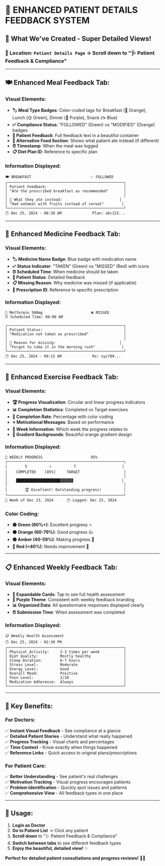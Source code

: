 # 🏥 **ENHANCED PATIENT DETAILS FEEDBACK SYSTEM**

## 🎉 **What We've Created - Super Detailed Views!**

### **📍 Location**: `Patient Details Page` → Scroll down to **"🩺 Patient Feedback & Compliance"**

---

## **🍽️ Enhanced Meal Feedback Tab:**

### **Visual Elements:**
- **🏷️ Meal Type Badges**: Color-coded tags for Breakfast (🌅 Orange), Lunch (🌞 Green), Dinner (🌙 Purple), Snack (☕ Blue)
- **✅ Compliance Status**: "FOLLOWED" (Green) vs "MODIFIED" (Orange) badges
- **📝 Patient Feedback**: Full feedback text in a beautiful container
- **🍴 Alternative Food Section**: Shows what patient ate instead (if different)
- **⏰ Timestamp**: When the meal was logged
- **📋 Diet Plan ID**: Reference to specific plan

### **Information Displayed:**
```
🍽️ BREAKFAST                           ✅ FOLLOWED
┌─────────────────────────────────────────────────────┐
│ Patient Feedback:                                   │
│ "Ate the prescribed breakfast as recommended"       │
│                                                     │
│ 🍴 What they ate instead:                          │
│ "Had oatmeal with fruits instead of cereal"        │
└─────────────────────────────────────────────────────┘
🕐 Dec 25, 2024 - 08:30 AM              Plan: abc123...
```

---

## **💊 Enhanced Medicine Feedback Tab:**

### **Visual Elements:**
- **🏷️ Medicine Name Badge**: Blue badge with medication name
- **✅ Status Indicator**: "TAKEN" (Green) vs "MISSED" (Red) with icons
- **⏰ Scheduled Time**: When medicine should be taken
- **📝 Patient Status**: Detailed feedback
- **📋 Missing Reason**: Why medicine was missed (if applicable)
- **📄 Prescription ID**: Reference to specific prescription

### **Information Displayed:**
```
💊 Metformin 500mg                      ❌ MISSED
⏰ Scheduled Time: 08:00 AM

┌─────────────────────────────────────────────────────┐
│ Patient Status:                                     │
│ "Medication not taken as prescribed"                │
│                                                     │
│ 📝 Reason for missing:                             │
│ "Forgot to take it in the morning rush"            │
└─────────────────────────────────────────────────────┘
🕐 Dec 25, 2024 - 09:15 AM              Rx: xyz789...
```

---

## **🏃 Enhanced Exercise Feedback Tab:**

### **Visual Elements:**
- **🏆 Progress Visualization**: Circular and linear progress indicators
- **📊 Completion Statistics**: Completed vs Target exercises
- **🎯 Completion Rate**: Percentage with color coding
- **⭐ Motivational Messages**: Based on performance
- **📅 Week Information**: Which week the progress relates to
- **🎨 Gradient Backgrounds**: Beautiful orange gradient design

### **Information Displayed:**
```
🏃 WEEKLY PROGRESS                      85% 
┌─────────────────────────────────────────────────────┐
│        5          ⭐          7                     │
│    COMPLETED    [85%]     TARGET                    │
│                                                     │
│    ████████████████████▓▓▓▓▓▓                      │
│                                                     │
│        🏆 Excellent! Outstanding progress!          │
└─────────────────────────────────────────────────────┘
📅 Week of Dec 23, 2024      🕐 Logged: Dec 25, 2024
```

### **Color Coding:**
- **🟢 Green (80%+)**: Excellent progress ⭐
- **🟠 Orange (60-79%)**: Good progress 👍  
- **🟡 Amber (40-59%)**: Making progress 💪
- **🔴 Red (<40%)**: Needs improvement 🎯

---

## **📋 Enhanced Weekly Feedback Tab:**

### **Visual Elements:**
- **📝 Expandable Cards**: Tap to see full health assessment
- **🎨 Purple Theme**: Consistent with weekly feedback branding
- **📊 Organized Data**: All questionnaire responses displayed clearly
- **⏰ Submission Time**: When assessment was completed

### **Information Displayed:**
```
📋 Weekly Health Assessment
🕐 Dec 25, 2024 - 02:30 PM
┌─────────────────────────────────────────────────────┐
│ Physical Activity:     2-3 times per week           │
│ Diet Quality:          Mostly healthy               │
│ Sleep Duration:        6-7 hours                    │
│ Stress Level:          Moderate                     │
│ Energy Level:          Good                         │
│ Overall Mood:          Positive                     │
│ Pain Level:            2/10                         │
│ Medication Adherence:  Always                       │
└─────────────────────────────────────────────────────┘
```

---

## **🎯 Key Benefits:**

### **For Doctors:**
✅ **Instant Visual Feedback** - See compliance at a glance  
✅ **Detailed Patient Stories** - Understand what really happened  
✅ **Progress Tracking** - Visual charts and percentages  
✅ **Time Context** - Know exactly when things happened  
✅ **Reference Links** - Quick access to original plans/prescriptions  

### **For Patient Care:**
✅ **Better Understanding** - See patient's real challenges  
✅ **Motivation Tracking** - Visual progress encourages patients  
✅ **Problem Identification** - Quickly spot issues and patterns  
✅ **Comprehensive View** - All feedback types in one place  

---

## **🚀 Usage:**
1. **Login as Doctor**
2. **Go to Patient List** → Click any patient  
3. **Scroll down** to "🩺 Patient Feedback & Compliance"  
4. **Switch between tabs** to see different feedback types  
5. **Enjoy the beautiful, detailed view!** ✨

**Perfect for detailed patient consultations and progress reviews!** 🏥💙 